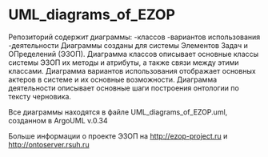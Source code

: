 # UML_diagrams_of_EZOP
Репозиторий содержит диаграммы:
  -классов
  -вариантов использования
  -деятельности
Диаграммы созданы для системы Элементов Задач и ОПределений (ЭЗОП).
Диаграмма классов описывает основные классы системы ЭЗОП их методы и атрибуты, а также связи между этими классами.
Диаграмма вариантов использования отображает основных актеров в системе и их основные возможности.
Диаграмма деятельности описывает основные шаги построения онтологии по тексту черновика.

Все диаграммы находятся в файле UML_diagrams_of_EZOP.uml, созданном в ArgoUML v.0.34

Больше информации о проекте ЭЗОП на  http://ezop-project.ru и http://ontoserver.rsuh.ru
